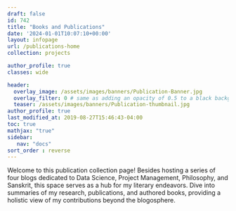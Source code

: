 ```yaml
---
draft: false
id: 742    
title: "Books and Publications"
date: '2024-01-01T10:07:10+00:00'
layout: infopage
url: /publications-home
collection: projects

author_profile: true
classes: wide

header:
  overlay_image: /assets/images/banners/Publication-Banner.jpg
  overlay_filter: 0 # same as adding an opacity of 0.5 to a black background
  teaser: /assets/images/banners/Publication-thumbnail.jpg
author_profile: true
last_modified_at: 2019-08-27T15:46:43-04:00
toc: true
mathjax: "true"
sidebar:
   nav: "docs" 
sort_order : reverse   
---
```


Welcome to this publication collection page! Besides hosting a series of four blogs dedicated to Data Science, Project Management, Philosophy, and Sanskrit, this space  serves as a hub for my literary endeavors. Dive into summaries of my research, publications, and authored books, providing a holistic view of my contributions beyond the blogosphere.